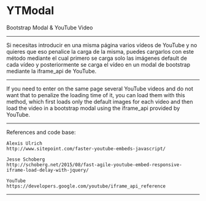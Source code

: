 # YTModal
Bootstrap Modal &amp; YouTube Video

-------------------------------------------------------------------------------------------------------------

Si necesitas introducir en una misma página varios vídeos de YouTube y no quieres que eso penalice la carga de la misma, puedes cargarlos con este método mediante el cual primero se carga solo las imágenes default de cada vídeo y posteriormente se carga el vídeo en un modal de bootstrap mediante la iframe_api de YouTube.

-------------------------------------------------------------------------------------------------------------

If you need to enter on the same page several YouTube videos and do not want that to penalize the loading time of it, you can load them with this method, which first loads only the default images for each video and then load the video in a bootstrap modal using the iframe_api provided by YouTube.

-------------------------------------------------------------------------------------------------------------

References and code base:

	Alexis Ulrich
	http://www.sitepoint.com/faster-youtube-embeds-javascript/

 	Jesse Schoberg
	http://schoberg.net/2015/08/fast-agile-youtube-embed-responsive-iframe-load-delay-with-jquery/

	YouTube	
	https://developers.google.com/youtube/iframe_api_reference

-------------------------------------------------------------------------------------------------------------

